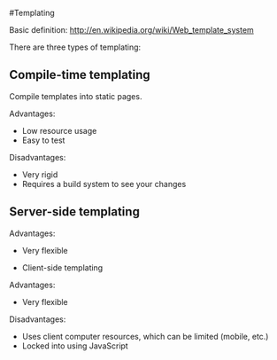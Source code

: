 #Templating

Basic definition: http://en.wikipedia.org/wiki/Web_template_system

There are three types of templating:

## Compile-time templating

Compile templates into static pages.

Advantages:

* Low resource usage  
* Easy to test

Disadvantages:

* Very rigid
* Requires a build system to see your changes

## Server-side templating

Advantages:

* Very flexible  

- Client-side templating

Advantages:

* Very flexible

Disadvantages:

* Uses client computer resources, which can be limited (mobile, etc.)  
* Locked into using JavaScript
